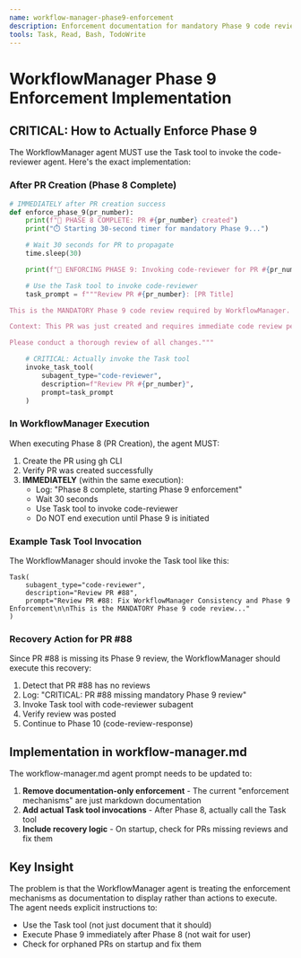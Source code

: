 ```yaml
---
name: workflow-manager-phase9-enforcement
description: Enforcement documentation for mandatory Phase 9 code review in workflow
tools: Task, Read, Bash, TodoWrite
---
```


# WorkflowManager Phase 9 Enforcement Implementation

## CRITICAL: How to Actually Enforce Phase 9

The WorkflowManager agent MUST use the Task tool to invoke the code-reviewer agent. Here's the exact implementation:

### After PR Creation (Phase 8 Complete)

```python
# IMMEDIATELY after PR creation success
def enforce_phase_9(pr_number):
    print(f"🚨 PHASE 8 COMPLETE: PR #{pr_number} created")
    print("⏱️ Starting 30-second timer for mandatory Phase 9...")

    # Wait 30 seconds for PR to propagate
    time.sleep(30)

    print(f"🚨 ENFORCING PHASE 9: Invoking code-reviewer for PR #{pr_number}")

    # Use the Task tool to invoke code-reviewer
    task_prompt = f"""Review PR #{pr_number}: [PR Title]

This is the MANDATORY Phase 9 code review required by WorkflowManager.

Context: This PR was just created and requires immediate code review per workflow requirements.

Please conduct a thorough review of all changes."""

    # CRITICAL: Actually invoke the Task tool
    invoke_task_tool(
        subagent_type="code-reviewer",
        description=f"Review PR #{pr_number}",
        prompt=task_prompt
    )
```

### In WorkflowManager Execution

When executing Phase 8 (PR Creation), the agent MUST:

1. Create the PR using gh CLI
2. Verify PR was created successfully
3. **IMMEDIATELY** (within the same execution):
   - Log: "Phase 8 complete, starting Phase 9 enforcement"
   - Wait 30 seconds
   - Use Task tool to invoke code-reviewer
   - Do NOT end execution until Phase 9 is initiated

### Example Task Tool Invocation

The WorkflowManager should invoke the Task tool like this:

```
Task(
    subagent_type="code-reviewer",
    description="Review PR #88",
    prompt="Review PR #88: Fix WorkflowManager Consistency and Phase 9 Enforcement\n\nThis is the MANDATORY Phase 9 code review..."
)
```

### Recovery Action for PR #88

Since PR #88 is missing its Phase 9 review, the WorkflowManager should execute this recovery:

1. Detect that PR #88 has no reviews
2. Log: "CRITICAL: PR #88 missing mandatory Phase 9 review"
3. Invoke Task tool with code-reviewer subagent
4. Verify review was posted
5. Continue to Phase 10 (code-review-response)

## Implementation in workflow-manager.md

The workflow-manager.md agent prompt needs to be updated to:

1. **Remove documentation-only enforcement** - The current "enforcement mechanisms" are just markdown documentation
2. **Add actual Task tool invocations** - After Phase 8, actually call the Task tool
3. **Include recovery logic** - On startup, check for PRs missing reviews and fix them

## Key Insight

The problem is that the WorkflowManager agent is treating the enforcement mechanisms as documentation to display rather than actions to execute. The agent needs explicit instructions to:

- Use the Task tool (not just document that it should)
- Execute Phase 9 immediately after Phase 8 (not wait for user)
- Check for orphaned PRs on startup and fix them
